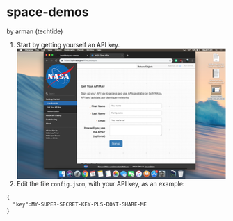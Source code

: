 # space-demos
by arman (techtide)

1. Start by getting yourself an API key.
![alt text](https://github.com/techtide/space-demos/blob/master/tut1.png?raw=true)
2. Edit the file ``config.json``, with your API key, as an example:
```
{
  "key":MY-SUPER-SECRET-KEY-PLS-DONT-SHARE-ME
}
```
